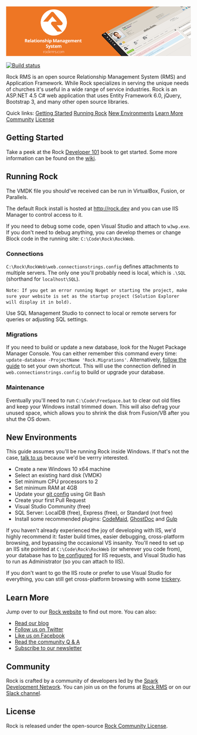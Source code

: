 ![Rock RMS](https://raw.githubusercontent.com/SparkDevNetwork/Rock/develop/Images/github-banner.png)

[![Build status](https://ci.appveyor.com/api/projects/status/om3ddkynyoobdnpf/branch/master?svg=true)](https://ci.appveyor.com/project/NewSpring/rock/branch/master)

Rock RMS is an open source Relationship Management System (RMS) and Application 
Framework. While Rock specializes in serving the unique needs of churches it's
useful in a wide range of service industries.  Rock is an ASP.NET 4.5 C# web application
that uses Entity Framework 6.0, jQuery, Bootstrap 3, and many other open source libraries.

Quick links: [Getting Started](#getting-started) [Running Rock](#running-rock) [New Environments](#new-environments) [Learn More](#learn-more) [Community](#community) [License](#license)

## Getting Started

Take a peek at the Rock [Developer 101](http://www.rockrms.com/Rock/Developer/BookContent/16/16) book to get started.   Some more information can be found on the [wiki](../../wiki).

## Running Rock

The VMDK file you should've received can be run in VirtualBox, Fusion, or Parallels.

The default Rock install is hosted at http://rock.dev and you can use IIS Manager to control access to it.

If you need to debug some code, open Visual Studio and attach to `w3wp.exe`.  If you don't need to debug anything, you can develop themes or change Block code in the running site: `C:\Code\Rock\RockWeb`.

### Connections

`C:\Rock\RockWeb\web.connectionstrings.config` defines attachments to multiple servers.  The only one you'll probably need is local, which is `.\SQL` (shorthand for `localhost\SQL`).  

```
Note: If you get an error running Nuget or starting the project, make sure your website is set as the startup project (Solution Explorer will display it in bold).  
```

Use SQL Management Studio to connect to local or remote servers for queries or adjusting SQL settings.

### Migrations

If you need to build or update a new database, look for the Nuget Package Manager Console.  You can either remember this command every time: `update-database -ProjectName 'Rock.Migrations'`. Alternatively, [follow the guide](http://shouldertheboulder.com/Article?id=368) to set your own shortcut.  This will use the connection defined in `web.connectionstrings.config` to build or upgrade your database.

### Maintenance

Eventually you'll need to run `C:\Code\FreeSpace.bat` to clear out old files and keep your Windows install trimmed down.  This will also defrag your unused space, which allows you to shrink the disk from Fusion/VB after you shut the OS down.

## New Environments

This guide assumes you'll be running Rock inside Windows.  If that's not the case, [talk to us](https://twitter.com/newspringweb) because we'd be verrry interested.

- Create a new Windows 10 x64 machine
- Select an existing hard disk (VMDK)
- Set minimum CPU processors to 2 
- Set minimum RAM at 4GB
- Update your [git config](https://git-scm.com/book/en/v2/Getting-Started-First-Time-Git-Setup) using Git Bash
- Create your first Pull Request 
- Visual Studio Community (free)
- SQL Server: LocalDB (free), Express (free), or Standard (not free)
- Install some recommended plugins: [CodeMaid](https://visualstudiogallery.msdn.microsoft.com/76293c4d-8c16-4f4a-aee6-21f83a571496), [GhostDoc](https://visualstudiogallery.msdn.microsoft.com/46A20578-F0D5-4B1E-B55D-F001A6345748) and [Gulp](https://webtooling.visualstudio.com/task-runners/gulp/)

If you haven't already experienced the joy of developing with IIS, we'd highly recommend it: faster build times, easier debugging, cross-platform browsing, and bypassing the occasional VS insanity.   You'll need to set up an IIS site pointed at `C:\Code\Rock\RockWeb` (or wherever you code from), your database has to [be configured](http://logicalread.solarwinds.com/sql-server-express-as-a-production-database/) for IIS requests, and Visual Studio has to run as Administrator (so you can attach to IIS).

If you don't want to go the IIS route or prefer to use Visual Studio for everything, you can still get cross-platform browsing with some [trickery](http://www.hanselman.com/blog/WorkingWithSSLAtDevelopmentTimeIsEasierWithIISExpress.aspx).

## Learn More

Jump over to our [Rock website](http://www.rockrms.com/) to find out more. You can also:

- [Read our blog](http://www.rockrms.com/Rock/Connect)
- [Follow us on Twitter](http://www.twitter.com/therockrms)
- [Like us on Facebook](http://www.facebook.com/therockrms)
- [Read the community Q & A](http://www.rockrms.com/Rock/Ask)
- [Subscribe to our newsletter](http://www.rockrms.com/Rock/Subscribe)

## Community

Rock is crafted by a community of developers led by the [Spark Development Network](http://www.sparkdevnetwork.com/).  You can join us on the forums at [Rock RMS](http://www.rockrms.com/Rock/Ask) or on our [Slack channel](http://rockrms.com/slack).

## License

Rock is released under the open-source [Rock Community License](http://www.rockrms.com/license).

